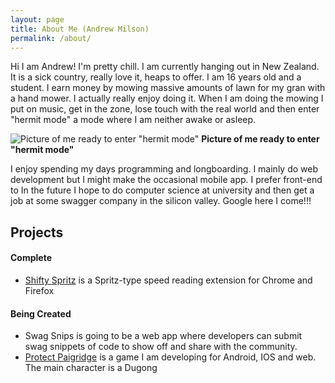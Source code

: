 ```yaml
---
layout: page
title: About Me (Andrew Milson)
permalink: /about/
---
```


Hi I am Andrew! I'm pretty chill. I am currently hanging out in New Zealand. It is a sick country, really love it, heaps to offer. I am 16 years old and a student. I earn money by mowing massive amounts of lawn for my gran with a hand mower. I actually really enjoy doing it. When I am doing the mowing I put on music, get in the zone, lose touch with the real world and then enter "hermit mode" a mode where I am neither awake or asleep.

![Picture of me ready to enter "hermit mode"](images/mower-and-i.jpg)
__Picture of me ready to enter "hermit mode"__

I enjoy spending my days programming and longboarding. I mainly do web development but I might make the occasional mobile app. I prefer front-end to  In the future I hope to do computer science at university and then get a job at some swagger company in the silicon valley. Google here I come!!!

## Projects ##

#### Complete ####
+ <a href="http://andrewmilson.com/shifty-spritz/" target="_blank">Shifty Spritz</a> is a Spritz-type speed reading extension for Chrome and Firefox

#### Being Created ####
+ Swag Snips is going to be a web app where developers can submit swag snippets of code to show off and share with the community.
+ <a href="http://andrewmilson.com/Protect-Paigridge/" target="_blank">Protect Paigridge</a> is a game I am developing for Android, IOS and web. The main character is a Dugong
